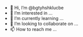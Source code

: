 - 👋 Hi, I’m @bgtyhshklucbe
- 👀 I’m interested in ...
- 🌱 I’m currently learning ...
- 💞️ I’m looking to collaborate on ...
- 📫 How to reach me ...

<!---
bgtyhshklucbe/bgtyhshklucbe is a ✨ special ✨ repository because its `README.md` (this file) appears on your GitHub profile.
You can click the Preview link to take a look at your changes.
--->
